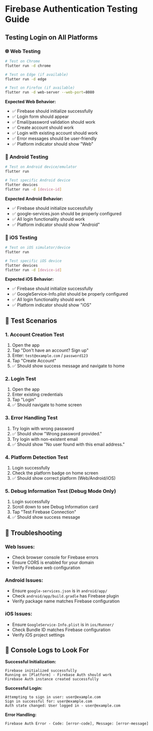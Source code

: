 # Firebase Authentication Testing Guide

## Testing Login on All Platforms

### 🌐 **Web Testing**
```bash
# Test on Chrome
flutter run -d chrome

# Test on Edge (if available)
flutter run -d edge

# Test on Firefox (if available)  
flutter run -d web-server --web-port=8080
```

**Expected Web Behavior:**
- ✅ Firebase should initialize successfully
- ✅ Login form should appear
- ✅ Email/password validation should work
- ✅ Create account should work
- ✅ Login with existing account should work
- ✅ Error messages should be user-friendly
- ✅ Platform indicator should show "Web"

### 📱 **Android Testing**
```bash
# Test on Android device/emulator
flutter run

# Test specific Android device
flutter devices
flutter run -d [device-id]
```

**Expected Android Behavior:**
- ✅ Firebase should initialize successfully
- ✅ google-services.json should be properly configured
- ✅ All login functionality should work
- ✅ Platform indicator should show "Android"

### 🍎 **iOS Testing**
```bash
# Test on iOS simulator/device
flutter run

# Test specific iOS device
flutter devices
flutter run -d [device-id]
```

**Expected iOS Behavior:**
- ✅ Firebase should initialize successfully
- ✅ GoogleService-Info.plist should be properly configured
- ✅ All login functionality should work
- ✅ Platform indicator should show "iOS"

## 🧪 **Test Scenarios**

### 1. **Account Creation Test**
1. Open the app
2. Tap "Don't have an account? Sign up"
3. Enter: `test@example.com` / `password123`
4. Tap "Create Account"
5. ✅ Should show success message and navigate to home

### 2. **Login Test**
1. Open the app
2. Enter existing credentials
3. Tap "Login"
4. ✅ Should navigate to home screen

### 3. **Error Handling Test**
1. Try login with wrong password
2. ✅ Should show "Wrong password provided."
3. Try login with non-existent email
4. ✅ Should show "No user found with this email address."

### 4. **Platform Detection Test**
1. Login successfully
2. Check the platform badge on home screen
3. ✅ Should show correct platform (Web/Android/iOS)

### 5. **Debug Information Test** (Debug Mode Only)
1. Login successfully
2. Scroll down to see Debug Information card
3. Tap "Test Firebase Connection"
4. ✅ Should show success message

## 🔧 **Troubleshooting**

### Web Issues:
- Check browser console for Firebase errors
- Ensure CORS is enabled for your domain
- Verify Firebase web configuration

### Android Issues:
- Ensure `google-services.json` is in `android/app/`
- Check `android/app/build.gradle` has Firebase plugin
- Verify package name matches Firebase configuration

### iOS Issues:
- Ensure `GoogleService-Info.plist` is in `ios/Runner/`
- Check Bundle ID matches Firebase configuration
- Verify iOS project settings

## 📝 **Console Logs to Look For**

**Successful Initialization:**
```
Firebase initialized successfully
Running on [Platform] - Firebase Auth should work
Firebase Auth instance created successfully
```

**Successful Login:**
```
Attempting to sign in user: user@example.com
Sign in successful for: user@example.com
Auth state changed: User logged in - user@example.com
```

**Error Handling:**
```
Firebase Auth Error - Code: [error-code], Message: [error-message]
```
